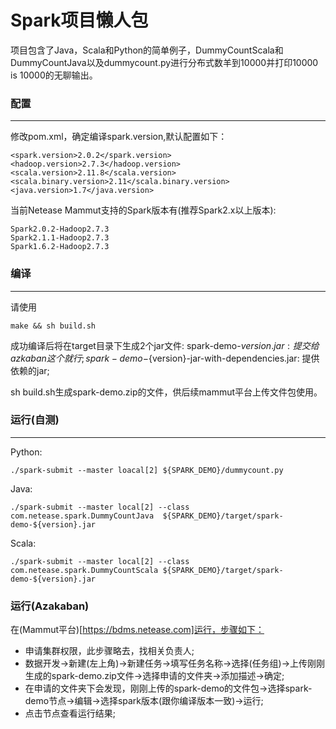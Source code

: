 Spark项目懒人包
==========

项目包含了Java，Scala和Python的简单例子，DummyCountScala和DummyCountJava以及dummycount.py进行分布式数羊到10000并打印10000 is 10000的无聊输出。

### 配置
---
修改pom.xml，确定编译spark.version,默认配置如下：
```
<spark.version>2.0.2</spark.version>
<hadoop.version>2.7.3</hadoop.version>
<scala.version>2.11.8</scala.version>
<scala.binary.version>2.11</scala.binary.version>
<java.version>1.7</java.version>
```

当前Netease Mammut支持的Spark版本有(推荐Spark2.x以上版本):
```
Spark2.0.2-Hadoop2.7.3
Spark2.1.1-Hadoop2.7.3
Spark1.6.2-Hadoop2.7.3
```

### 编译
---
请使用
```
make && sh build.sh
```
成功编译后将在target目录下生成2个jar文件:
spark-demo-${version}.jar: 提交给azkaban这个就行;
spark-demo-${version}-jar-with-dependencies.jar: 提供依赖的jar;

sh build.sh生成spark-demo.zip的文件，供后续mammut平台上传文件包使用。

### 运行(自测)
---

Python:
```
./spark-submit --master loacal[2] ${SPARK_DEMO}/dummycount.py
```
Java:
```
./spark-submit --master local[2] --class com.netease.spark.DummyCountJava  ${SPARK_DEMO}/target/spark-demo-${version}.jar
```
Scala:
```
./spark-submit --master local[2] --class com.netease.spark.DummyCountScala ${SPARK_DEMO}/target/spark-demo-${version}.jar
```

### 运行(Azakaban)
在(Mammut平台)[https://bdms.netease.com]运行，步骤如下：
* 申请集群权限，此步骤略去，找相关负责人;
* 数据开发->新建(左上角)->新建任务->填写任务名称->选择(任务组)->上传刚刚生成的spark-demo.zip文件->选择申请的文件夹->添加描述->确定;
* 在申请的文件夹下会发现，刚刚上传的spark-demo的文件包->选择spark-demo节点->编辑->选择spark版本(跟你编译版本一致)->运行;
* 点击节点查看运行结果;

